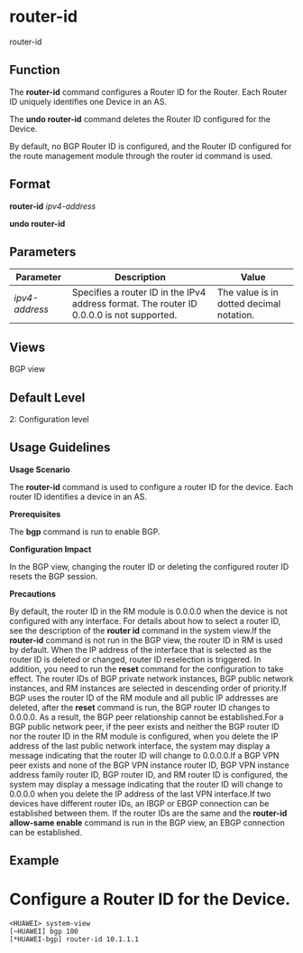 router-id
=========

router-id

Function
--------



The **router-id** command configures a Router ID for the Router. Each Router ID uniquely identifies one Device in an AS.

The **undo router-id** command deletes the Router ID configured for the Device.



By default, no BGP Router ID is configured, and the Router ID configured for the route management module through the router id command is used.


Format
------

**router-id** *ipv4-address*

**undo router-id**


Parameters
----------

| Parameter | Description | Value |
| --- | --- | --- |
| *ipv4-address* | Specifies a router ID in the IPv4 address format. The router ID 0.0.0.0 is not supported. | The value is in dotted decimal notation. |



Views
-----

BGP view


Default Level
-------------

2: Configuration level


Usage Guidelines
----------------

**Usage Scenario**

The **router-id** command is used to configure a router ID for the device. Each router ID identifies a device in an AS.

**Prerequisites**



The **bgp** command is run to enable BGP.



**Configuration Impact**

In the BGP view, changing the router ID or deleting the configured router ID resets the BGP session.

**Precautions**



By default, the router ID in the RM module is 0.0.0.0 when the device is not configured with any interface. For details about how to select a router ID, see the description of the **router id** command in the system view.If the **router-id** command is not run in the BGP view, the router ID in RM is used by default. When the IP address of the interface that is selected as the router ID is deleted or changed, router ID reselection is triggered. In addition, you need to run the **reset** command for the configuration to take effect. The router IDs of BGP private network instances, BGP public network instances, and RM instances are selected in descending order of priority.If BGP uses the router ID of the RM module and all public IP addresses are deleted, after the **reset** command is run, the BGP router ID changes to 0.0.0.0. As a result, the BGP peer relationship cannot be established.For a BGP public network peer, if the peer exists and neither the BGP router ID nor the router ID in the RM module is configured, when you delete the IP address of the last public network interface, the system may display a message indicating that the router ID will change to 0.0.0.0.If a BGP VPN peer exists and none of the BGP VPN instance router ID, BGP VPN instance address family router ID, BGP router ID, and RM router ID is configured, the system may display a message indicating that the router ID will change to 0.0.0.0 when you delete the IP address of the last VPN interface.If two devices have different router IDs, an IBGP or EBGP connection can be established between them. If the router IDs are the same and the **router-id allow-same enable** command is run in the BGP view, an EBGP connection can be established.




Example
-------

# Configure a Router ID for the Device.
```
<HUAWEI> system-view
[~HUAWEI] bgp 100
[*HUAWEI-bgp] router-id 10.1.1.1

```